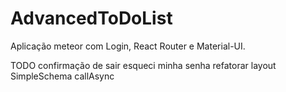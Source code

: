 # AdvancedToDoList
Aplicação meteor com Login, React Router e Material-UI. 


TODO
confirmação de sair
esqueci minha senha
refatorar layout
SimpleSchema
callAsync